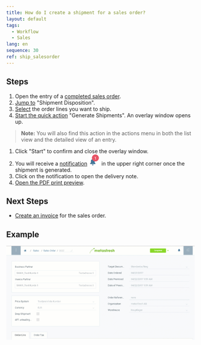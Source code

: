 ```yaml
---
title: How do I create a shipment for a sales order?
layout: default
tags:
  - Workflow
  - Sales
lang: en
sequence: 30
ref: ship_salesorder
---
```


## Steps
1. Open the entry of a [completed sales order](SalesOrder_recording).
1. [Jump to](JumptoviaSidebar) "Shipment Disposition".
1. [Select](RecordSelection) the order lines you want to ship.
1. [Start the quick action](StartAction) "Generate Shipments". An overlay window opens up.
 >**Note:** You will also find this action in the actions menu in both the list view and the detailed view of an entry.

1. Click "Start" to confirm and close the overlay window.
1. You will receive a [notification](Notification_types) ![](assets/NotificationBell_WebUI.png) in the upper right corner once the shipment is generated.
1. Click on the notification to open the delivery note.
1. [Open the PDF print preview](PrintPreview).

## Next Steps
- [Create an invoice](Invoice_SalesOrder) for the sales order.

## Example
![](assets/order_shipment.gif)
